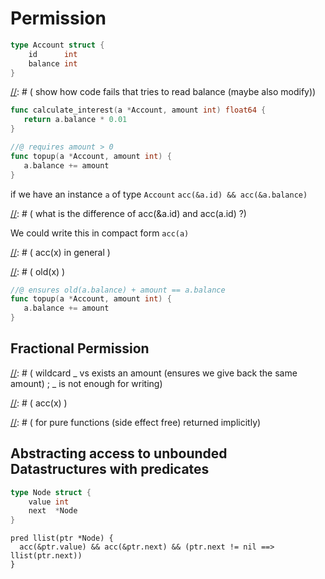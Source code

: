 # Permission

[//]: # ( introduce the example for this section )

```go
type Account struct {
	id      int
	balance int
}
```

[//]: # ( show how code fails that tries to read balance (maybe also modify))

```go
func calculate_interest(a *Account, amount int) float64 {
   return a.balance * 0.01
}
```

```go
//@ requires amount > 0
func topup(a *Account, amount int) {
   a.balance += amount 
}
```

if we have an instance `a` of type `Account`
`acc(&a.id) && acc(&a.balance)`

[//]: # ( what is the difference of acc(&a.id) and acc(a.id) ?)

We could write this in compact form
`acc(a)`


[//]: # ( acc(x)  in general )

[//]: # ( old(x) )

```go
//@ ensures old(a.balance) + amount == a.balance
func topup(a *Account, amount int) {
   a.balance += amount 
}
```

## Fractional Permission


[//]: # ( 1 for write "exclusive access")
[//]: # ( arbitrary positive to read )

[//]: # ( repeat if we have more than 1 this implies false)
[//]: # ( wildcard _ vs exists an amount (ensures we give back the same amount)  ; _ is not enough for writing)

[//]: # ( acc(x) )



[//]: # ( for pure functions (side effect free) returned implicitly)


## Abstracting access to unbounded Datastructures with predicates

```go
type Node struct {
	value int
	next  *Node
}
```

```gobra
pred llist(ptr *Node) {
  acc(&ptr.value) && acc(&ptr.next) && (ptr.next != nil ==> llist(ptr.next))
}
```

